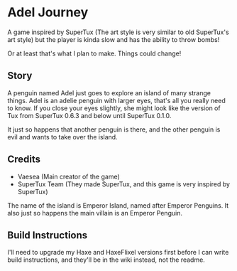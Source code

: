 # Adel Journey
A game inspired by SuperTux (The art style is very similar to old SuperTux's art style) but the player is kinda slow and has the ability to throw bombs!

Or at least that's what I plan to make. Things could change!

## Story 
A penguin named Adel just goes to explore an island of many strange things. Adel is an adelie penguin with larger eyes, that's all you really need to know. If you close your eyes slightly, she might look like the version of Tux from SuperTux 0.6.3 and below until SuperTux 0.1.0.

It just so happens that another penguin is there, and the other penguin is evil and wants to take over the island.

## Credits
- Vaesea (Main creator of the game)
- SuperTux Team (They made SuperTux, and this game is very inspired by SuperTux)

The name of the island is Emperor Island, named after Emperor Penguins. It also just so happens the main villain is an Emperor Penguin.

## Build Instructions
I'll need to upgrade my Haxe and HaxeFlixel versions first before I can write build instructions, and they'll be in the wiki instead, not the readme.
